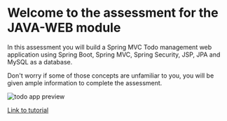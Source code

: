 # Welcome to the assessment for the JAVA-WEB module

In this assessment you will build a Spring MVC Todo management web application using Spring Boot, Spring MVC, Spring Security, JSP, JPA and MySQL as a database.

Don't worry if some of those concepts are unfamiliar to you, you will be given ample information to complete the assessment. 

![todo app preview](https://github.com/generation-org/WEB-JAVA/blob/master/java-web%20final%20project/Todo%20app%20image.png)

[Link to tutorial](https://www.javaguides.net/2018/09/mini-todo-management-project-using-spring-boot-springmvc-springsecurity-jsp-hibernate-mysql.html)
